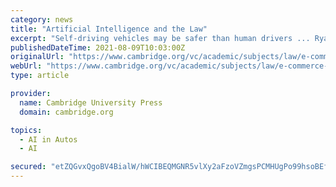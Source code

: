 ```yaml
---
category: news
title: "Artificial Intelligence and the Law"
excerpt: "Self-driving vehicles may be safer than human drivers ... Ryan Abbott brings a unique and sometimes controversial perspective to artificial intelligence as a physician, attorney, and eminent academic, but manages to present the subject in an accessible ..."
publishedDateTime: 2021-08-09T10:03:00Z
originalUrl: "https://www.cambridge.org/vc/academic/subjects/law/e-commerce-law/reasonable-robot-artificial-intelligence-and-law"
webUrl: "https://www.cambridge.org/vc/academic/subjects/law/e-commerce-law/reasonable-robot-artificial-intelligence-and-law"
type: article

provider:
  name: Cambridge University Press
  domain: cambridge.org

topics:
  - AI in Autos
  - AI

secured: "etZQGvxQgoBV4BialW/hWCIBEQMGNR5vlXy2aFzoVZmgsPCMHUgPo99hsoBEf3iulghGb1upsnsFgU5zmSTMKF2eeH6hCbE2R8UWcIcM9c4Q2rwS5J7Y68NXfCsv/XINDNzVDgr0kX0UT0D0j/6Kyf0Yj/oEur/1XiDkFqmyo5nT2YjxUyHq/VhmWFekOPBSHc6d1k15l0dbE4Mr0yjTarYZ/nWgDDkniIAb39bze5QLJlK/a4YcnivO1e4oXVAkxMZ6dAytqnlGR1LUuHIrK5joClImC8ZZko5ixfhPbaBCa1GRxdpWrYVhh10ytkCAZBejI92tZ7dLL0mU9Od02KBB+c3KdKMkWfDu/YuQfMQ=;MrAmc21+a7cx2DS9wo7elQ=="
---
```


